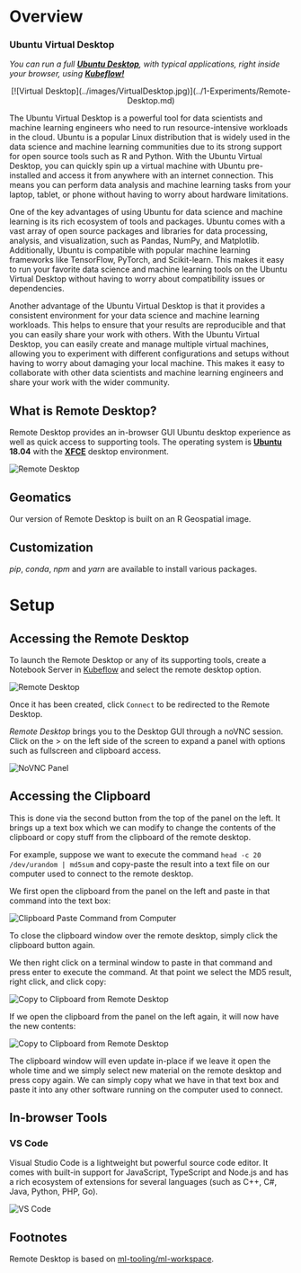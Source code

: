 # Overview

### Ubuntu Virtual Desktop

_You can run a full [**Ubuntu Desktop**](https://ubuntu.com/desktop), with typical applications, right inside your browser, using [**Kubeflow!**](https://kubeflow.aaw.cloud.statcan.ca/)_

<center>
[![Virtual Desktop](../images/VirtualDesktop.jpg)](../1-Experiments/Remote-Desktop.md)
</center>

The Ubuntu Virtual Desktop is a powerful tool for data scientists and machine learning engineers who need to run resource-intensive workloads in the cloud. Ubuntu is a popular Linux distribution that is widely used in the data science and machine learning communities due to its strong support for open source tools such as R and Python. With the Ubuntu Virtual Desktop, you can quickly spin up a virtual machine with Ubuntu pre-installed and access it from anywhere with an internet connection. This means you can perform data analysis and machine learning tasks from your laptop, tablet, or phone without having to worry about hardware limitations.

One of the key advantages of using Ubuntu for data science and machine learning is its rich ecosystem of tools and packages. Ubuntu comes with a vast array of open source packages and libraries for data processing, analysis, and visualization, such as Pandas, NumPy, and Matplotlib. Additionally, Ubuntu is compatible with popular machine learning frameworks like TensorFlow, PyTorch, and Scikit-learn. This makes it easy to run your favorite data science and machine learning tools on the Ubuntu Virtual Desktop without having to worry about compatibility issues or dependencies.

Another advantage of the Ubuntu Virtual Desktop is that it provides a consistent environment for your data science and machine learning workloads. This helps to ensure that your results are reproducible and that you can easily share your work with others. With the Ubuntu Virtual Desktop, you can easily create and manage multiple virtual machines, allowing you to experiment with different configurations and setups without having to worry about damaging your local machine. This makes it easy to collaborate with other data scientists and machine learning engineers and share your work with the wider community.

## What is Remote Desktop?

Remote Desktop provides an in-browser GUI Ubuntu desktop experience as well as
quick access to supporting tools. The operating system is
[**Ubuntu**](https://ubuntu.com/about) **18.04** with the
[**XFCE**](https://www.xfce.org/about) desktop environment.

![Remote Desktop](../images/rd_desktop.png)

## Geomatics

Our version of Remote Desktop is built on an R Geospatial image.

## Customization

_pip_, _conda_, _npm_ and _yarn_ are available to install various packages.

# Setup

## Accessing the Remote Desktop

To launch the Remote Desktop or any of its supporting tools, create a Notebook
Server in [Kubeflow](./Kubeflow.md) and select the remote desktop option.

![Remote Desktop](../images/RemoteDesktop.PNG)

Once it has been created, click `Connect` to be redirected to the Remote
Desktop.

_Remote Desktop_ brings you to the Desktop GUI through a noVNC session. Click on
the > on the left side of the screen to expand a panel with options such as
fullscreen and clipboard access.

![NoVNC Panel](../images/rd_novnc_panel.png)

## Accessing the Clipboard

This is done via the second button from the top of the panel on the left.
It brings up a text box which we can modify to change the contents of the clipboard
or copy stuff from the clipboard of the remote desktop.

For example, suppose we want to execute the command `head -c 20 /dev/urandom | md5sum`
and copy-paste the result into a text file on our computer used to connect to the
remote desktop.

We first open the clipboard from the panel on the left and paste in that command into
the text box:

![Clipboard Paste Command from Computer](../images/rd-clipboard-send-to-rd.png)

To close the clipboard window over the remote desktop, simply click the clipboard
button again.

We then right click on a terminal window to paste in that command and press enter to
execute the command. At that point we select the MD5 result, right click, and click
copy:

![Copy to Clipboard from Remote Desktop](../images/rd-clipboard-copy-from-rd.png)

If we open the clipboard from the panel on the left again, it will now have the new
contents:

![Copy to Clipboard from Remote Desktop](../images/rd-clipboard-copy-from-rd.png)

The clipboard window will even update in-place if we leave it open the whole time
and we simply select new material on the remote desktop and press copy again. We can
simply copy what we have in that text box and paste it into any other software running
on the computer used to connect.

## In-browser Tools

### VS Code

Visual Studio Code is a lightweight but powerful source code editor. It comes
with built-in support for JavaScript, TypeScript and Node.js and has a rich
ecosystem of extensions for several languages (such as C++, C#, Java, Python,
PHP, Go).

![VS Code](../images/rd_vs_code.png)

## Footnotes

Remote Desktop is based on
[ml-tooling/ml-workspace](https://github.com/ml-tooling/ml-workspace).

